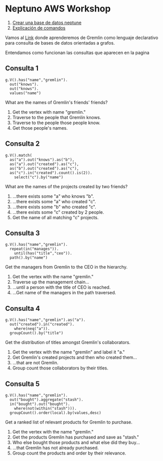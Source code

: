 # Neptuno AWS Workshop

1. [Crear una base de datos neptune](create-neptune-db.md)
2. [Explicación de comandos](neptune-intro.md)



Vamos al [Link](https://tinkerpop.apache.org/gremlin.html) donde aprenderemos de Gremlin como lenguaje declarativo para consulta de bases de datos orientadas a grafos.

Entendamos como funcionan las consultas que aparecen en la pagina

## Consulta 1
```
g.V().has("name","gremlin").
  out("knows").
  out("knows").
  values("name")
```
What are the names of Gremlin's friends' friends?

1. Get the vertex with name "gremlin."
2. Traverse to the people that Gremlin knows.
3. Traverse to the people those people know.
4. Get those people's names.

## Consulta 2
```
g.V().match(
  as("a").out("knows").as("b"),
  as("a").out("created").as("c"),
  as("b").out("created").as("c"),
  as("c").in("created").count().is(2)).
    select("c").by("name")
```
What are the names of the projects created by two friends?

1. ...there exists some "a" who knows "b".
2. ...there exists some "a" who created "c".
3. ...there exists some "b" who created "c".
4. ...there exists some "c" created by 2 people.
5. Get the name of all matching "c" projects.

## Consulta 3
```
g.V().has("name","gremlin").
  repeat(in("manages")).
    until(has("title","ceo")).
  path().by("name")
```
Get the managers from Gremlin to the CEO in the hierarchy.

1. Get the vertex with the name "gremlin."
2. Traverse up the management chain...
3. ...until a person with the title of CEO is reached.
4. ...Get name of the managers in the path traversed.

## Consulta 4
```
g.V().has("name","gremlin").as("a").
  out("created").in("created").
    where(neq("a")).
  groupCount().by("title")
```
Get the distribution of titles amongst Gremlin's collaborators.

1. Get the vertex with the name "gremlin" and label it "a."
2. Get Gremlin's created projects and then who created them...
3. ...that are not Gremlin.
4. Group count those collaborators by their titles.

## Consulta 5
```
g.V().has("name","gremlin").
  out("bought").aggregate("stash").
  in("bought").out("bought").
    where(not(within("stash"))).
  groupCount().order(local).by(values,desc)
```
Get a ranked list of relevant products for Gremlin to purchase.

1. Get the vertex with the name "gremlin."
2. Get the products Gremlin has purchased and save as "stash."
3. Who else bought those products and what else did they buy...
4. ...that Gremlin has not already purchased.
5. Group count the products and order by their relevance.


